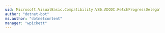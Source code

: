 ```yaml
---
uid: Microsoft.VisualBasic.Compatibility.VB6.ADODC.FetchProgressDelegate
author: "dotnet-bot"
ms.author: "dotnetcontent"
manager: "wpickett"
---
```

